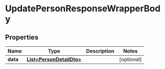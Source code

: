 

# UpdatePersonResponseWrapperBody


## Properties

Name | Type | Description | Notes
------------ | ------------- | ------------- | -------------
**data** | [**List&lt;PersonDetailDto&gt;**](PersonDetailDto.md) |  |  [optional]



